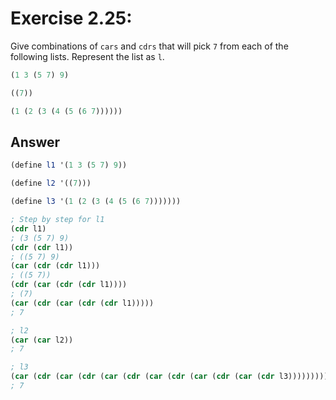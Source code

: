 # Exercise 2.25:

Give combinations of `cars` and `cdrs` that will pick `7` from each of the following lists.
Represent the list as `l`.

```scheme
(1 3 (5 7) 9)

((7))

(1 (2 (3 (4 (5 (6 7))))))
```

## Answer

```scheme
(define l1 '(1 3 (5 7) 9))

(define l2 '((7)))

(define l3 '(1 (2 (3 (4 (5 (6 7)))))))

; Step by step for l1
(cdr l1)
; (3 (5 7) 9)
(cdr (cdr l1))
; ((5 7) 9)
(car (cdr (cdr l1)))
; ((5 7))
(cdr (car (cdr (cdr l1))))
; (7)
(car (cdr (car (cdr (cdr l1)))))
; 7

; l2
(car (car l2))
; 7

; l3
(car (cdr (car (cdr (car (cdr (car (cdr (car (cdr (car (cdr l3))))))))))))
; 7

```
